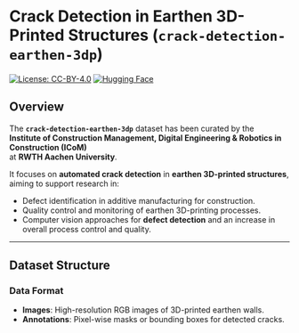 # Crack Detection in Earthen 3D-Printed Structures (`crack-detection-earthen-3dp`)

[![License: CC-BY-4.0](https://img.shields.io/badge/License-CC--BY--4.0-blue.svg)](https://creativecommons.org/licenses/by/4.0/)
[![Hugging Face](https://img.shields.io/badge/🤗-Dataset-yellow)](https://huggingface.co/datasets/henribenz/crack-detection-earthen-3dp)

## Overview

The **`crack-detection-earthen-3dp`** dataset has been curated by the  
**Institute of Construction Management, Digital Engineering & Robotics in Construction (ICoM)**  
at **RWTH Aachen University**.

It focuses on **automated crack detection** in **earthen 3D-printed structures**, aiming to support research in:
- Defect identification in additive manufacturing for construction.
- Quality control and monitoring of earthen 3D-printing processes.
- Computer vision approaches for **defect detection** and an increase in overall process control and quality.

---

## Dataset Structure

### **Data Format**
- **Images**: High-resolution RGB images of 3D-printed earthen walls.
- **Annotations**: Pixel-wise masks or bounding boxes for detected cracks.

